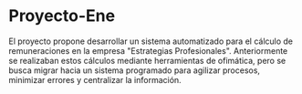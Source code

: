 # Proyecto-Ene
El proyecto propone desarrollar un sistema automatizado para el cálculo de remuneraciones en la empresa "Estrategias Profesionales". Anteriormente se realizaban estos cálculos mediante herramientas de ofimática, pero se busca migrar hacia un sistema programado para agilizar procesos, minimizar errores y centralizar la información.
